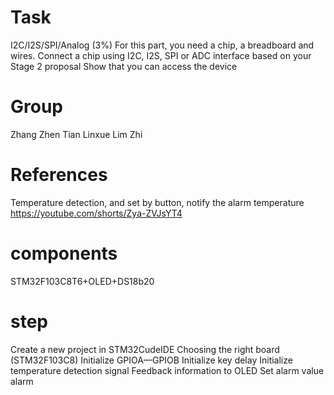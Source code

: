 # Task
I2C/I2S/SPI/Analog (3%)
For this part, you need a chip, a breadboard and wires.
Connect a chip using I2C, I2S, SPI or ADC interface based on your Stage 2 proposal
Show that you can access the device


# Group
Zhang Zhen
Tian Linxue
Lim Zhi

# References 
Temperature detection, and set by button, notify the alarm temperature
https://youtube.com/shorts/Zya-ZVJsYT4

# components 
STM32F103C8T6+OLED+DS18b20

# step 
Create a new project in STM32CudeIDE
Choosing the right board (STM32F103C8)
Initialize GPIOA—GPIOB
Initialize key delay
Initialize temperature detection signal
Feedback information to OLED
Set alarm value alarm
